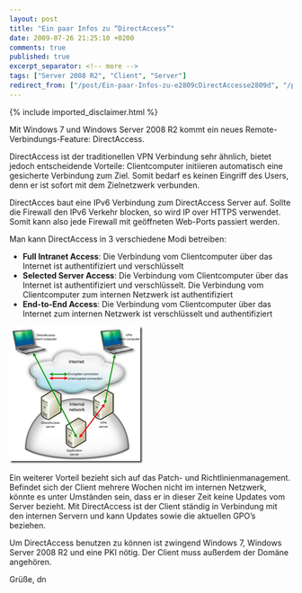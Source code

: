 ```yaml
---
layout: post
title: "Ein paar Infos zu “DirectAccess”"
date: 2009-07-26 21:25:10 +0200
comments: true
published: true
excerpt_separator: <!-- more -->
tags: ["Server 2008 R2", "Client", "Server"]
redirect_from: ["/post/Ein-paar-Infos-zu-e2809cDirectAccesse2809d", "/post/ein-paar-infos-zu-e2809cdirectaccesse2809d"]
---
```

<!-- more -->
{% include imported_disclaimer.html %}
<p>Mit Windows 7 und Windows Server 2008 R2 kommt ein neues Remote-Verbindungs-Feature: DirectAccess. </p>  <p>DirectAccess ist der traditionellen VPN Verbindung sehr ähnlich, bietet jedoch entscheidende Vorteile: Clientcomputer initiieren automatisch eine gesicherte Verbindung zum Ziel. Somit bedarf es keinen Eingriff des Users, denn er ist sofort mit dem Zielnetzwerk verbunden. </p>  <p>DirectAcces baut eine IPv6 Verbindung zum DirectAccess Server auf. Sollte die Firewall den IPv6 Verkehr blocken, so wird IP over HTTPS verwendet. Somit kann also jede Firewall mit geöffneten Web-Ports passiert werden.</p>  <p>Man kann DirectAccess in 3 verschiedene Modi betreiben:</p>  <ul>   <li><strong>Full Intranet Access</strong>: Die Verbindung vom Clientcomputer über das Internet ist authentifiziert und verschlüsselt </li>    <li><strong>Selected Server Access</strong>: Die Verbindung vom Clientcomputer über das Internet ist authentifiziert und verschlüsselt. Die Verbindung vom Clientcomputer zum internen Netzwerk ist authentifiziert </li>    <li><strong>End-to-End Access</strong>: Die Verbindung vom Clientcomputer über das Internet zum internen Netzwerk ist verschlüsselt und authentifiziert </li> </ul>  <p><a href="/assets/image_10.png"><img style="border-right-width: 0px; display: inline; border-top-width: 0px; border-bottom-width: 0px; border-left-width: 0px" title="image" border="0" alt="image" src="/assets/image_thumb_10.png" width="237" height="244" /></a> </p>  <p>Ein weiterer Vorteil bezieht sich auf das Patch- und Richtlinienmanagement. Befindet sich der Client mehrere Wochen nicht im internen Netzwerk, könnte es unter Umständen sein, dass er in dieser Zeit keine Updates vom Server bezieht. Mit DirectAccess ist der Client ständig in Verbindung mit den internen Servern und kann Updates sowie die aktuellen GPO’s beziehen.</p>  <p>Um DirectAccess benutzen zu können ist zwingend Windows 7, Windows Server 2008 R2 und eine PKI nötig. Der Client muss außerdem der Domäne angehören.</p>  <p>Grüße, dn</p>
